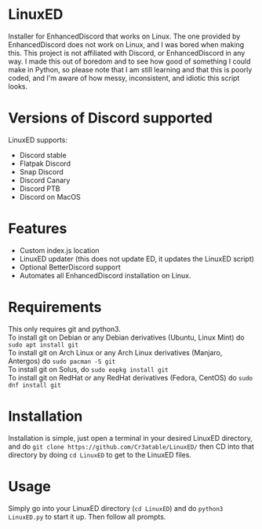 # LinuxED
Installer for EnhancedDiscord that works on Linux. The one provided by EnhancedDiscord does not work on Linux, and I was bored when making this. This project is not affiliated with Discord, or EnhancedDiscord in any way. I made this out of boredom and to see how good of something I could make in Python, so please note that I am still learning and that this is poorly coded, and I'm aware of how messy, inconsistent, and idiotic this script looks.
# Versions of Discord supported
LinuxED supports:
- Discord stable
- Flatpak Discord
- Snap Discord
- Discord Canary
- Discord PTB
- Discord on MacOS
# Features
- Custom index.js location
- LinuxED updater (this does not update ED, it updates the LinuxED script)
- Optional BetterDiscord support
- Automates all EnhancedDiscord installation on Linux.
# Requirements
This only requires git and python3.  
To install git on Debian or any Debian derivatives (Ubuntu, Linux Mint) do `sudo apt install git`  
To install git on Arch Linux or any Arch Linux derivatives (Manjaro, Antergos) do `sudo pacman -S git`  
To install git on Solus, do `sudo eopkg install git`  
To install git on RedHat or any RedHat derivatives (Fedora, CentOS) do `sudo dnf install git`
# Installation
Installation is simple, just open a terminal in your desired LinuxED directory, and do `git clone https://github.com/Cr3atable/LinuxED/` then CD into that directory by doing `cd LinuxED` to get to the LinuxED files.
# Usage
Simply go into your LinuxED directory (`cd LinuxED`) and do `python3 LinuxED.py` to start it up. Then follow all prompts.
